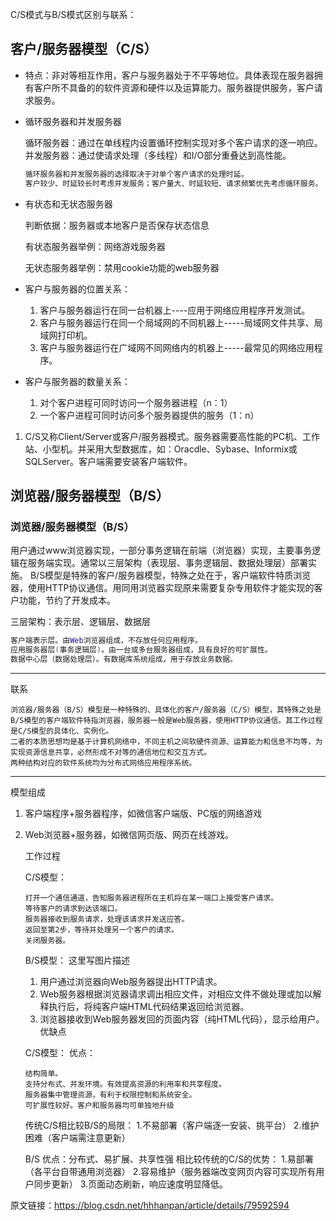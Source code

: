 C/S模式与B/S模式区别与联系：

## 客户/服务器模型（C/S）

- 特点：非对等相互作用，客户与服务器处于不平等地位。具体表现在服务器拥有客户所不具备的的软件资源和硬件以及运算能力。服务器提供服务，客户请求服务。

- 循环服务器和并发服务器

  循环服务器：通过在单线程内设置循环控制实现对多个客户请求的逐一响应。 
  并发服务器：通过使请求处理（多线程）和I/O部分重叠达到高性能。

  ```lua
  循环服务器和并发服务器的选择取决于对单个客户请求的处理时延。
  客户较少、时延较长时考虑并发服务；客户量大、时延较短、请求频繁优先考虑循环服务。
  ```

- 有状态和无状态服务器

  判断依据：服务器或本地客户是否保存状态信息

  有状态服务器举例：网络游戏服务器

  无状态服务器举例：禁用cookie功能的web服务器

- 客户与服务器的位置关系：

  1. 客户与服务器运行在同一台机器上----应用于网络应用程序开发测试。
  2. 客户与服务器运行在同一个局域网的不同机器上-----局域网文件共享、局域网打印机。
  3. 客户与服务器运行在广域网不同网络内的机器上-----最常见的网络应用程序。

- 客户与服务器的数量关系：

  1. 对个客户进程可同时访问一个服务器进程（n：1）
  2. 一个客户进程可同时访问多个服务器提供的服务（1：n）

1. C/S又称Client/Server或客户/服务器模式。服务器需要高性能的PC机、工作站、小型机。并采用大型数据库，如：Oracdle、Sybase、Informix或SQLServer。客户端需要安装客户端软件。

## 浏览器/服务器模型（B/S）

### 浏览器/服务器模型（B/S）

用户通过www浏览器实现，一部分事务逻辑在前端（浏览器）实现，主要事务逻辑在服务端实现。通常以三层架构（表现层、事务逻辑层、数据处理层）部署实施。
B/S模型是特殊的客户/服务器模型，特殊之处在于，客户端软件特质浏览器，使用HTTP协议通信。用同用浏览器实现原来需要复杂专用软件才能实现的客户功能，节约了开发成本。

三层架构：表示层、逻辑层、数据层

```lua
客户端表示层。由Web浏览器组成，不存放任何应用程序。
应用服务器层(事务逻辑层)。由一台或多台服务器组成，具有良好的可扩展性。
数据中心层（数据处理层）。有数据库系统组成，用于存放业务数据。
```
---

联系

    浏览器/服务器（B/S）模型是一种特殊的、具体化的客户/服务器（C/S）模型，其特殊之处是B/S模型的客户端软件特指浏览器，服务器一般是Web服务器，使用HTTP协议通信。其工作过程是C/S模型的具体化、实例化。
    二者的本质思想均是基于计算机网络中，不同主机之间软硬件资源、运算能力和信息不均等，为实现资源信息共享，必然形成不对等的通信地位和交互方式。
    两种结构对应的软件系统均为分布式网络应用程序系统。
------

模型组成

1. 客户端程序+服务器程序，如微信客户端版、PC版的网络游戏

2. Web浏览器+服务器，如微信网页版、网页在线游戏。

   工作过程

   C/S模型：

       打开一个通信通道，告知服务器进程所在主机将在某一端口上接受客户请求。
       等待客户的请求到达该端口。
       服务器接收到服务请求，处理该请求并发送应答。
       返回至第2步，等待并处理另一个客户的请求。
       关闭服务器。

   B/S模型：
   这里写图片描述
   1. 用户通过浏览器向Web服务器提出HTTP请求。
   2. Web服务器根据浏览器请求调出相应文件，对相应文件不做处理或加以解释执行后，将纯客户端HTML代码结果返回给浏览器。
   3. 浏览器接收到Web服务器发回的页面内容（纯HTML代码），显示给用户。
   优缺点

   C/S模型：
   优点：

       结构简单。
       支持分布式、并发环境。有效提高资源的利用率和共享程度。
       服务器集中管理资源，有利于权限控制和系统安全。
       可扩展性较好。客户和服务器均可单独地升级

   传统C/S相比较B/S的局限：
   1.不易部署（客户端逐一安装、挑平台）
   2.维护困难（客户端需注意更新）

   B/S
   优点：分布式、易扩展、共享性强
   相比较传统的C/S的优势：
   1.易部署（各平台自带通用浏览器）
   2.容易维护（服务器端改变网页内容可实现所有用户同步更新）
   3.页面动态刷新，响应速度明显降低。

原文链接：https://blog.csdn.net/hhhanpan/article/details/79592594


